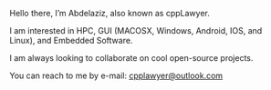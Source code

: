 Hello there, I’m Abdelaziz, also known as cppLawyer.


I am interested in HPC, GUI (MACOSX, Windows, Android, IOS, and Linux), and Embedded Software.

I am always looking to collaborate on cool open-source projects.

You can reach to me by e-mail: cpplawyer@outlook.com
